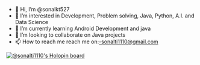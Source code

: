 - 👋 Hi, I’m @sonalkt527
- 👀 I’m interested in Development, Problem solving, Java, Python, A.I. and Data Science
- 🌱 I’m currently learning Android Development and java
- 💞️ I’m looking to collaborate on Java projects
- 📫 How to reach me 
 reach me on:-sonalti1110@gmail.com


[![@sonalti1110's Holopin board](https://holopin.me/sonalti1110)](https://holopin.io/@sonalti1110)


<!---
sonalkt527/sonalkt527 is a ✨ special ✨ repository because its `README.md` (this file) appears on your GitHub profile.
You can click the Preview link to take a look at your changes.
--->
